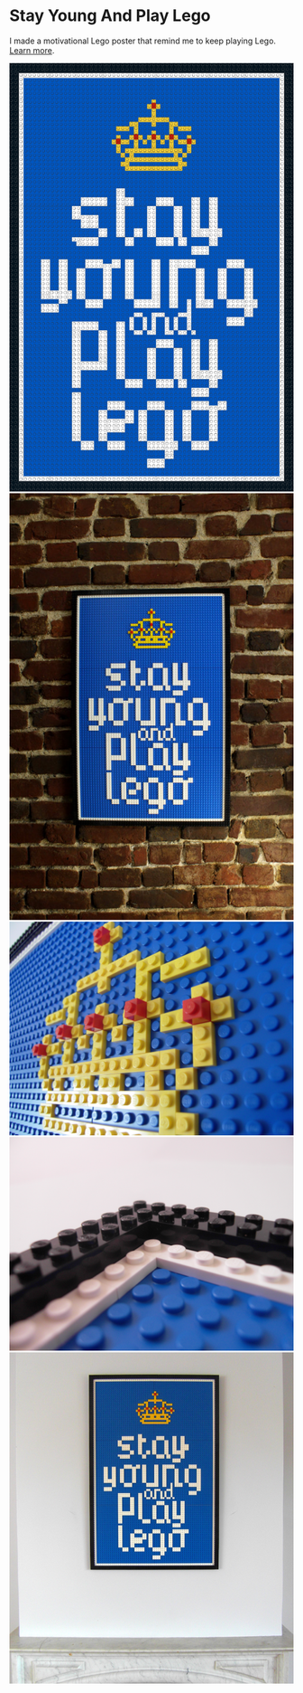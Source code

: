 # Stay Young And Play Lego

I made a motivational Lego poster that remind me to keep playing Lego. [Learn more](http://targz.fr/project/stay-young-and-play-lego/).

![](plan/image_HD.png)
![](img/01.jpg)
![](img/02.png)
![](img/03.png)
![](img/04.png)
